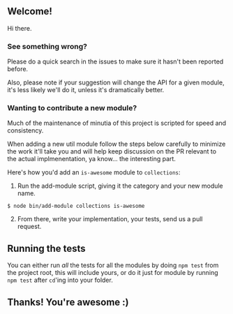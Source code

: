 ## Welcome!

Hi there.

### See something wrong?

Please do a quick search in the issues to make sure it hasn't been reported before.

Also, please note if your suggestion will change the API for a given module, it's less likely we'll do it, unless it's dramatically better.

### Wanting to contribute a new module?

Much of the maintenance of minutia of this project is scripted for speed and consistency.

When adding a new util module follow the steps below carefully to minimize the work it'll take you and will help keep discussion on the PR relevant to the actual implmenentation, ya know... the interesting part.

Here's how you'd add an `is-awesome` module to `collections`:

1. Run the add-module script, giving it the category and your new module name.

```
$ node bin/add-module collections is-awesome
```

2. From there, write your implementation, your tests, send us a pull request.

## Running the tests

You can either run *all* the tests for all the modules by doing `npm test` from the project root, this will include yours, or do it just for module by running `npm test` after `cd`'ing into your folder.

## Thanks! You're awesome :)
